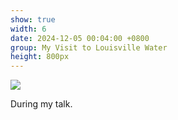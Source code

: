 ```yaml
---
show: true
width: 6
date: 2024-12-05 00:04:00 +0800
group: My Visit to Louisville Water
height: 800px
---
```

<div>
  <img class="lazy w-100 rounded-top" src="{{ '/assets/images/LWC_Pics/LWCVisit1.jpg' | relative_url }}">
  <div class="card-body">
    <p class="card-text">
      During my talk.
    </p>
  </div>
</div>

